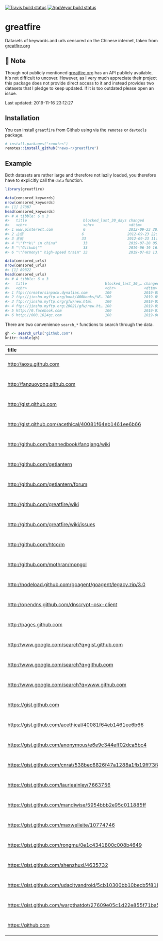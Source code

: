 
<!-- README.md is generated from README.Rmd. Please edit that file -->
<!-- badges: start -->
[![Travis build status](https://travis-ci.org/news-r/greatfire.svg?branch=master)](https://travis-ci.org/news-r/greatfire) [![AppVeyor build status](https://ci.appveyor.com/api/projects/status/github/news-r/greatfire?branch=master&svg=true)](https://ci.appveyor.com/project/news-r/greatfire) <!-- badges: end -->

greatfire
=========

Datasets of keywords and urls censored on the Chinese internet, taken from [greatfire.org](https://en.greatfire.org/)

:construction: Note
-------------------

Though not publicly mentioned [greatfire.org](https://en.greatfire.org/) has an API publicly available, it's not difficult to uncover. However, as I very much appreciate their project this package does not provide direct access to it and instead provides two datasets that I pledge to keep updated. If it is too outdated please open an issue.

Last updated: 2019-11-16 23:12:27

Installation
------------

You can install `greatfire` from Github using via the `remotes` or `devtools` package.

``` r
# install.packages("remotes")
remotes::install_github("news-r/greatfire")
```

Example
-------

Both datasets are rather large and therefore not lazily loaded, you therefore have to explicitly call the `data` function.

``` r
library(greatfire)

data(censored_keywords)
nrow(censored_keywords)
#> [1] 27387
head(censored_keywords)
#> # A tibble: 6 x 3
#>   title                          blocked_last_30_days changed            
#>   <chr>                          <chr>                <dttm>             
#> 1 www.pinterest.com              6                    2012-09-23 20:13:39
#> 2 占领                           6                    2012-09-23 22:27:46
#> 3 王悦                           33                   2012-09-23 11:34:48
#> 4 "\"f**k\" in china"            33                   2019-07-20 05:25:09
#> 5 "\"Github\""                   33                   2019-06-19 16:58:47
#> 6 "\"harmony\" high-speed train" 33                   2019-07-03 13:53:26

data(censored_urls)
nrow(censored_urls)
#> [1] 89322
head(censored_urls)
#> # A tibble: 6 x 3
#>   title                                    blocked_last_30_… changed            
#>   <chr>                                    <chr>             <dttm>             
#> 1 ftp://creatorsinpack.dynalias.com        100               2019-05-07 19:22:32
#> 2 ftp://jinshu.myftp.org/book/400books/%E… 100               2019-05-18 10:16:53
#> 3 ftp://jinshu.myftp.org/gfw/new.html      100               2019-05-06 20:36:55
#> 4 ftp://jinshu.myftp.org:20021/gfw/new.ht… 100               2019-05-11 03:40:58
#> 5 http://0.facebook.com                    100               2019-07-05 16:15:49
#> 6 http://000.1024gc.com                    100               2019-06-21 07:58:36
```

There are two convenience `search_*` functions to search through the data.

``` r
gh <- search_urls("github.com") 
knitr::kable(gh)
```

| title                                                                     | blocked\_last\_30\_days | changed             |
|:--------------------------------------------------------------------------|:------------------------|:--------------------|
| <http://aoxu.github.com>                                                  | 50                      | 2019-07-11 17:43:34 |
| <http://fanzuoyong.github.com>                                            | 33                      | 2019-07-11 17:56:18 |
| <http://gist.github.com>                                                  | 100                     | 2019-07-17 03:16:23 |
| <http://gist.github.com/acethical/40081f64eb1461ee6b66>                   | 100                     | 2019-06-08 13:40:25 |
| <http://github.com/bannedbook/fanqiang/wiki>                              | 100                     | 2019-07-31 21:25:07 |
| <http://github.com/getlantern>                                            | 100                     | 2019-07-28 09:03:55 |
| <http://github.com/getlantern/forum>                                      | 100                     | 2019-07-05 23:12:16 |
| <http://github.com/greatfire/wiki>                                        | 100                     | 2019-07-26 04:07:25 |
| <http://github.com/greatfire/wiki/issues>                                 | 100                     | 2019-07-19 15:03:19 |
| <http://github.com/htcc/m>                                                | 100                     | 2019-06-28 22:59:31 |
| <http://github.com/mothran/mongol>                                        | 100                     | 2019-05-24 10:24:28 |
| <http://nodeload.github.com/goagent/goagent/legacy.zip/3.0>               | 100                     | 2019-07-14 23:44:30 |
| <http://opendns.github.com/dnscrypt-osx-client>                           | 33                      | 2019-07-26 14:38:35 |
| <http://pages.github.com>                                                 | 20                      | 2019-07-28 14:43:50 |
| <http://www.google.com/search?q=gist.github.com>                          | 100                     | 2019-07-09 23:23:29 |
| <http://www.google.com/search?q=github.com>                               | 100                     | 2019-06-05 14:08:49 |
| <http://www.google.com/search?q=www.github.com>                           | 100                     | 2019-07-11 18:02:40 |
| <https://gist.github.com>                                                 | 100                     | 2019-07-31 19:15:35 |
| <https://gist.github.com/acethical/40081f64eb1461ee6b66>                  | 100                     | 2019-05-29 13:19:55 |
| <https://gist.github.com/anonymous/e6e9c344eff02dca5bc4>                  | 100                     | 2019-07-31 06:13:51 |
| <https://gist.github.com/cnrat/538bec6826f47a1288a1fb19ff73f821>          | 100                     | 2019-05-25 18:39:27 |
| <https://gist.github.com/laurieainley/7663756>                            | 100                     | 2019-05-29 11:24:17 |
| <https://gist.github.com/mandiwise/5954bbb2e95c011885ff>                  | 100                     | 2019-06-27 02:07:50 |
| <https://gist.github.com/maxwelleite/10774746>                            | 100                     | 2019-06-27 11:39:40 |
| <https://gist.github.com/rongmu/0e1c4341800c008b4649>                     | 67                      | 2019-07-14 15:16:32 |
| <https://gist.github.com/shenzhuxi/4635732>                               | 100                     | 2019-07-05 20:48:41 |
| <https://gist.github.com/udacityandroid/5cb10300bb10becb5f8185012b913c8e> | 100                     | 2019-06-04 16:46:15 |
| <https://gist.github.com/warpthatdot/27609e05c1d22e855f71ba5747d56281.js> | 100                     | 2019-06-01 17:07:51 |
| <https://github.com>                                                      | 3                       | 2019-07-28 16:27:49 |
